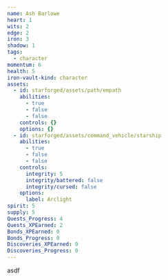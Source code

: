 ```yaml
---
name: Ash Barlowe
heart: 1
wits: 2
edge: 2
iron: 3
shadow: 1
tags:
  - character
momentum: 6
health: 5
iron-vault-kind: character
assets:
  - id: starforged/assets/path/empath
    abilities:
      - true
      - false
      - false
    controls: {}
    options: {}
  - id: starforged/assets/command_vehicle/starship
    abilities:
      - true
      - false
      - false
    controls:
      integrity: 5
      integrity/battered: false
      integrity/cursed: false
    options:
      label: Arclight
spirit: 5
supply: 5
Quests_Progress: 4
Quests_XPEarned: 2
Bonds_XPEarned: 0
Bonds_Progress: 0
Discoveries_XPEarned: 0
Discoveries_Progress: 0
---
```


asdf
